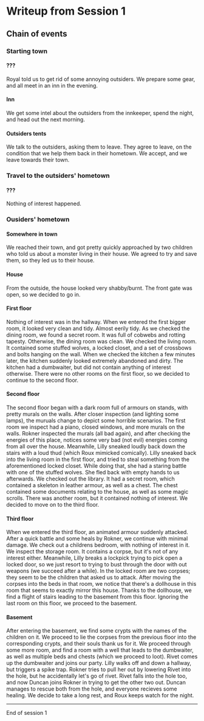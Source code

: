 # Writeup from Session 1

## Chain of events

### Starting town

#### ???

Royal told us to get rid of some annoying outsiders.
We prepare some gear, and all meet in an inn in the evening.

#### Inn

We get some intel about the outsiders from the innkeeper, spend the night, and head out the next morning.

#### Outsiders tents

We talk to the outsiders, asking them to leave.
They agree to leave, on the condition that we help them back in their hometown.
We accept, and we leave towards their town.

### Travel to the outsiders' hometown

#### ???

Nothing of interest happened.

### Ousiders' hometown

#### Somewhere in town

We reached their town, and got pretty quickly approached by two children who told us about a monster living in their house.
We agreed to try and save them, so they led us to their house.

#### House

From the outside, the house looked very shabby/burnt.
The front gate was open, so we decided to go in.

#### First floor

Nothing of interest was in the hallway.
When we entered the first bigger room, it looked very clean and tidy. Almost eerily tidy.
As we checked the dining room, we found a secret room. It was full of cobwebs and rotting tapesty. Otherwise, the dining room was clean.
We checked the living room. It contained some stuffed wolves, a locked closet, and a set of crossbows and bolts hanging on the wall.
When we checked the kitchen a few minutes later, the kitchen suddenly looked extremely abandoned and dirty.
The kitchen had a dumbwaiter, but did not contain anything of interest otherwise.
There were no other rooms on the first floor, so we decided to continue to the second floor.

#### Second floor

The second floor began with a dark room full of armours on stands, with pretty murals on the walls. After closer inspection (and lighting some lamps), the muruals change to depict some horrible scenarios.
The first room we inspect had a piano, closed windows, and more murals on the walls.
Rokner inspected the murals (all bad again), and after checking the energies of this place, notices some very bad (not evil) energies coming from all over the house.
Meanwhile, Lilly sneaked loudly back down the stairs with a loud thud (which Roux mimicked comically).
Lilly sneaked back into the living room in the first floor, and tried to steal something from the aforementioned locked closet. While doing that, she had a staring battle with one of the stuffed wolves. She fled back with empty hands to us afterwards.
We checked out the library. It had a secret room, which contained a skeleton in leather armour, as well as a chest. The chest contained some documents relating to the house, as well as some magic scrolls.
There was another room, but it contained nothing of interest.
We decided to move on to the third floor.

#### Third floor

When we entered the third floor, an animated armour suddenly attacked.
After a quick battle and some heals by Rokner, we continue with minimal damage.
We check out a childrens bedroom, with nothing of interest in it.
We inspect the storage room. It contains a corpse, but it's not of any interest either.
Meanwhile, Lilly breaks a lockpick trying to pick open a locked door, so we just resort to trying to bust through the door with out weapons (we succeed after a while).
In the locked room are two corpses; they seem to be the children that asked us to attack.
After moving the corpses into the beds in that room, we notice that there's a dollhouse in this room that seems to exactly mirror this house.
Thanks to the dollhouse, we find a flight of stairs leading to the basement from this floor.
Ignoring the last room on this floor, we proceed to the basement.

#### Basement

After entering the basement, we find some crypts with the names of the children on it.
We proceed to lie the corpses from the previous floor into the corresponding crypts, and their souls thank us for it.
We proceed through some more room, and find a room with a well that leads to the dumbwaiter, as well as multiple beds and chests (which we proceed to loot).
Rivet comes up the dumbwaiter and joins our party.
Lilly walks off and down a hallway, but triggers a spike trap.
Rokner tries to pull her out by lowering Rivet into the hole, but he accidentally let's go of rivet.
Rivet falls into the hole too, and now Duncan joins Rokner in trying to get the other two out.
Duncan manages to rescue both from the hole, and everyone recieves some healing.
We decide to take a long rest, and Roux keeps watch for the night.

---

End of session 1
